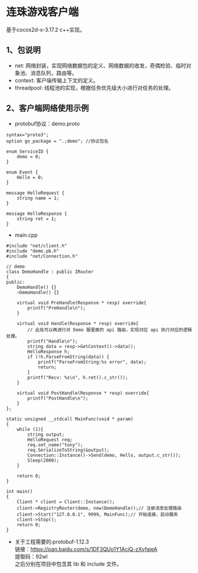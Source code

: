 # 连珠游戏客户端
基于cocos2d-x-3.17.2 c++实现。

## 1、包说明
* net: 网络封装，实现网络数据包的定义、网络数据的收发，奇偶检验、临时对象池、消息队列，路由等。  
* context: 客户端传输上下文的定义。  
* threadpool: 线程池的实现，根据任务优先级大小进行对任务的处理。

## 2、客户端网络使用示例

* protobuf协议：demo.proto

```
syntax="proto3";
option go_package = ".;demo"; //协议包名

enum ServiceID {
    demo = 0;
}

enum Event {
    Hello = 0;
}

message HelloRequest {
    string name = 1;
}

message HelloResponse {
    string ret = 1;
}
```

* main.cpp

```
#include "net/client.h"
#include "demo.pb.h"
#include "net/Connection.h"

// demo
class DemoHandle : public IRouter
{
public:
	DemoHandle() {}
	~DemoHandle() {}

	virtual void PreHandle(Response * resp) override{
		printf("PreHandle\n");
	}

	virtual void Handle(Response * resp) override{
		// 此处可以再进行对 Demo 服里面的 api 路由，实现对应 api 执行对应的逻辑处理。
		printf("Handle\n");
		string data = resp->GetContext()->data();
		HelloResponse h;
		if (!h.ParseFromString(data)) {
			printf("ParseFromString:%s error", data);
			return;
		}
		printf("Recv: %s\n", h.ret().c_str());
	}

	virtual void PostHandle(Response * resp) override{
		printf("PostHandle\n");
	} 
};

static unsigned __stdcall MainFunc(void * param) 
{
	while (1){
		string output;
		HelloRequest req;
		req.set_name("tony");
		req.SerializeToString(&output);
		Connection::Instance()->Send(demo, Hello, output.c_str());
		Sleep(2000);
	}
	
	return 0;
}

int main()
{
	Client * client = Client::Instance();
	client->RegistryRouter(demo, new(DemoHandle));// 注册消息处理路由
	client->Start("127.0.0.1", 9999, MainFunc);// 开始连接，启动服务
	client->Stop();
    return 0;
}
```

* 关于工程需要的:protobuf-1.12.3  
链接：https://pan.baidu.com/s/1DF3QUo1Y1AcjQ-zXyfajeA   
提取码：92wl   
之后分别在项目中包含其 lib 和 include 文件。  
